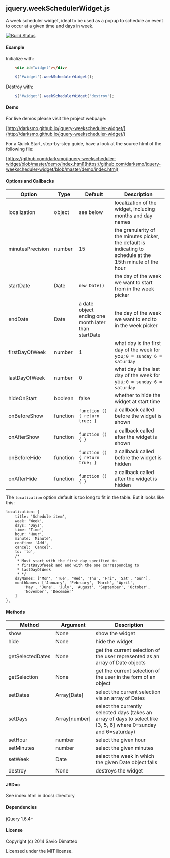 jquery.weekSchedulerWidget.js
-------

[1]: <https://github.com/darksmo/jquery-weekscheduler-widget>

A week scheduler widget, ideal to be used as a popup to schedule an event to occur at a given time and days in week.

[![Build Status](https://travis-ci.org/darksmo/jquery-weekscheduler-widget.svg?branch=master)](https://travis-ci.org/darksmo/jquery-weekscheduler-widget)

#### Example

Initialize with:

```html
    <div id="widget"></div>
```

```javascript
    $('#widget').weekSchedulerWidget();
```

Destroy with:

```javascript
    $('#widget').weekSchedulerWidget('destroy');
```

#### Demo

For live demos please visit the project webpage:

[http://darksmo.github.io/jquery-weekscheduler-widget/](http://darksmo.github.io/jquery-weekscheduler-widget/)

For a Quick Start, step-by-step guide, have a look at the source html of the following file:

[https://github.com/darksmo/jquery-weekscheduler-widget/blob/master/demo/index.html](https://github.com/darksmo/jquery-weekscheduler-widget/blob/master/demo/index.html)

#### Options and Callbacks

Option | Type | Default | Description
------ | ---- | ------- | -----------
localization | object | see below | localization of the widget, including months and day names
minutesPrecision | number | 15 | the granularity of the minutes picker, the default is indicating to schedule at the 15th minute of the hour
startDate | Date | `new Date()` | the day of the week we want to start from in the week picker
endDate | Date | a date object ending one month later than startDate | the day of the week we want to end to in the week picker
firstDayOfWeek | number | 1 | what day is the first day of the week for you; `0 = sunday 6 = saturday`
lastDayOfWeek | number | 0 | what day is the last day of the week for you; `0 = sunday 6 = saturday`
hideOnStart | boolean | false | whether to hide the widget at start time
onBeforeShow | function | `function () { return true; }` | a callback called before the widget is shown
onAfterShow | function | `function () { }` | a callback called after the widget is shown
onBeforeHide | function | `function () { return true; }` | a callback called before the widget is hidden 
onAfterHide | function | `function () { }` | a callback called after the widget is hidden

The `localization` option default is too long to fit in the table. But it looks like this:

    localization: {
        title: 'Schedule item',
        week: 'Week',
        days: 'Days',
        time: 'Time',
        hour: 'Hour',
        minute: 'Minute',
        confirm: 'Add',
        cancel: 'Cancel',
        to: 'to',
        /* 
         * Must start with the first day specified in
         * firstDayOfWeek and end with the one corresponding to
         * lastDayOfWeek 
         * */
        dayNames: ['Mon', 'Tue', 'Wed', 'Thu', 'Fri', 'Sat', 'Sun'],
        monthNames: ['January', 'February', 'March', 'April',
            'May', 'June', 'July', 'August', 'September', 'October',
            'November', 'December'
        ]
    },

#### Methods

Method | Argument | Description
------ | -------- | -----------
show | None | show the widget
hide | None | hide the widget
getSelectedDates | None | get the current selection of the user represented as an array of Date objects
getSelection | None | get the current selection of the user in the form of an object
setDates | Array[Date] | select the current selection via an array of Dates
setDays | Array[number] | select the currently selected days (takes an array of days to select like [3, 5, 6] where 0=sunday and 6=saturday)
setHour | number | select the given hour
setMinutes | number | select the given minutes
setWeek | Date | select the week in which the given Date object falls
destroy | None | destroys the widget

#### JSDoc

See index.html in docs/ directory

#### Dependencies

jQuery 1.6.4+

#### License

Copyright (c) 2014 Savio Dimatteo

Licensed under the MIT license.
